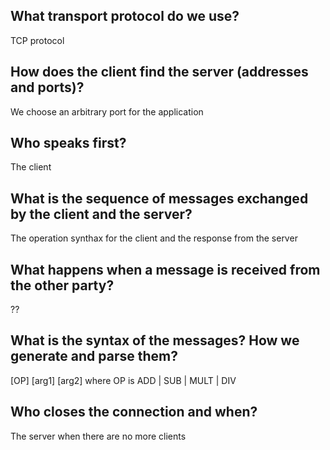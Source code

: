 ## What transport protocol do we use?
TCP protocol
## How does the client find the server (addresses and ports)?
We choose an arbitrary port for the application
## Who speaks first?
The client
## What is the sequence of messages exchanged by the client and the server?
The operation synthax for the client and the response from the server
## What happens when a message is received from the other party?
??
## What is the syntax of the messages? How we generate and parse them?
[OP] [arg1] [arg2] where OP is ADD | SUB | MULT | DIV
## Who closes the connection and when?
The server when there are no more clients
